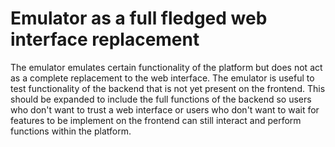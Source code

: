 # Emulator as a full fledged web interface replacement

The emulator emulates certain functionality of the platform but does not act as a complete replacement to the web interface. The emulator is useful to test functionality of the backend that is not yet present on the frontend. This should be expanded to include the full functions of the backend so users who don't want to trust a web interface or users who don't want to wait for features to be implement on the frontend can still interact and perform functions within the platform.

